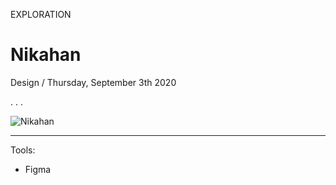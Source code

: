 <p class="type">EXPLORATION</p>

# Nikahan

<p class="meta">Design  /  Thursday, September 3th 2020</p>

<p class="caption">. . .</p>

![Nikahan](../assets/images/works/details/253-nikahan/nikahan.jpg)

---
<p></p>

Tools:
- Figma
